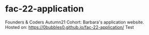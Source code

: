 # fac-22-application

Founders &amp; Coders Autumn21 Cohort: Barbara's application website.
Hosted on: <https://0bubbles0.github.io/fac-22-application/>
Test
